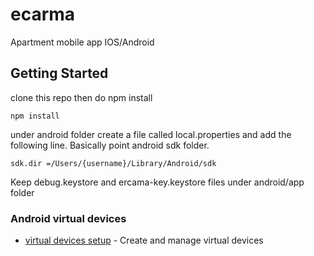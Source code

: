 # ecarma
Apartment mobile app IOS/Android 

## Getting Started
clone this repo then do npm install

```
npm install
```
under android folder create a file called local.properties and add the following line. Basically point android sdk folder. 

```
sdk.dir =/Users/{username}/Library/Android/sdk
```

Keep debug.keystore and ercama-key.keystore files under android/app folder



### Android virtual devices
* [virtual devices setup](https://developer.android.com/studio/run/managing-avds) - Create and manage virtual devices

